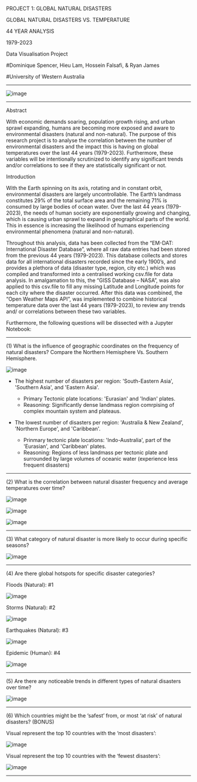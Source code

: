 PROJECT 1: GLOBAL NATURAL DISASTERS 

GLOBAL NATURAL DISASTERS VS. TEMPERATURE

44 YEAR ANALYSIS

1979-2023

Data Visualisation Project

#Dominique Spencer, Hieu Lam, Hossein Falsafi, & Ryan James

#University of Western Australia

--------------------------------------------------------------------------------------------------------------------------------------------------------------------------------------------------------------------------

![image](https://github.com/mhosseinf/Project_11/assets/141802851/201632ed-613c-4a8b-b1a1-037ca072d33f)

--------------------------------------------------------------------------------------------------------------------------------------------------------------------------------------------------------------------------

Abstract

With economic demands soaring, population growth rising, and urban sprawl expanding, humans are becoming more exposed and aware to environmental disasters (natural and non-natural). The purpose of this research project is to analyse the correlation between the number of environmental disasters and the impact this is having on global temperatures over the last 44 years (1979-2023). Furthermore, these variables will be intentionally scrutinized to identify any significant trends and/or correlations to see if they are statistically significant or not. 

Introduction

With the Earth spinning on its axis, rotating and in constant orbit, environmental disasters are largely uncontrollable. The Earth’s landmass constitutes 29% of the total surface area and the remaining 71% is consumed by large bodies of ocean water. Over the last 44 years (1979-2023), the needs of human society are exponentially growing and changing, which is causing urban sprawl to expand in geographical parts of the world. This in essence is increasing the likelihood of humans experiencing environmental phenomena (natural and non-natural). 

Throughout this analysis, data has been collected from the “EM-DAT: International Disaster Database”, where all raw data entries had been stored from the previous 44 years (1979-2023). This database collects and stores data for all international disasters recorded since the early 1900’s, and provides a plethora of data (disaster type, region, city etc.) which was compiled and transformed into a centralised working csv.file for data analysis. In amalgamation to this, the “GISS Database – NASA”, was also applied to this csv.file to fill any missing Latitude and Longitude points for each city where the disaster occurred. After this data was combined, the “Open Weather Maps API”, was implemented to combine historical temperature data over the last 44 years (1979-2023), to review any trends and/ or correlations between these two variables. 

Furthermore, the following questions will be dissected with a Jupyter Notebook:

--------------------------------------------------------------------------------------------------------------------------------------------------------------------------------------------------------------------------

(1)	What is the influence of geographic coordinates on the frequency of natural disasters? Compare the Northern Hemisphere Vs. Southern Hemisphere.



![image](https://github.com/mhosseinf/Project_11/assets/141802851/ff6a1ac0-d67e-4a0e-9a82-35462001c816)


- The highest number of disasters per region: 'South-Eastern Asia', 'Southern Asia', and 'Eastern Asia'.
    - Primary Tectonic plate locations: 'Eurasian' and 'Indian' plates.
    - Reasoning: Significantly dense landmass region comrpising of complex mountain system and plateaus.
 
- The lowest number of disasters per region: 'Australia & New Zealand', 'Northern Europe', and 'Caribbean'.
    - Prinmary tectonic plate locations: 'Indo-Australia', part of the 'Eurasian', and 'Caribbean' plates.
    - Reasoning: Regions of less landmass per tectonic plate and surrounded by large volumes of oceanic water (experience less frequent disasters)

--------------------------------------------------------------------------------------------------------------------------------------------------------------------------------------------------------------------------

(2)	What is the correlation between natural disaster frequency and average temperatures over time?



![image](https://github.com/mhosseinf/Project_11/assets/141802851/75e2ab3d-e65d-48e3-abb3-876d080c9f80)



![image](https://github.com/mhosseinf/Project_11/assets/141802851/5b1eda61-2488-48ec-9bae-75047a5d88bb)



![image](https://github.com/mhosseinf/Project_11/assets/141802851/f911c3bf-792e-4f98-85ea-2f161dd094cc)




--------------------------------------------------------------------------------------------------------------------------------------------------------------------------------------------------------------------------

(3)	What category of natural disaster is more likely to occur during specific seasons?


![image](https://github.com/mhosseinf/Project_11/assets/141802851/d679b1b0-5443-4b84-b371-d70ae6bede7d)


--------------------------------------------------------------------------------------------------------------------------------------------------------------------------------------------------------------------------

(4)	Are there global hotspots for specific disaster categories?


Floods (Natural): #1

![image](https://github.com/mhosseinf/Project_11/assets/141802851/ee870913-104d-4132-b93a-63d678002c8e)

Storms (Natural): #2

![image](https://github.com/mhosseinf/Project_11/assets/141802851/4c44f9e5-4db8-4d94-94d5-aff69e496387)

Earthquakes (Natural): #3

![image](https://github.com/mhosseinf/Project_11/assets/141802851/256a3537-46c9-4034-8c61-5ed07b347324)

Epidemic (Human): #4

![image](https://github.com/mhosseinf/Project_11/assets/141802851/c374de04-b79a-4291-a256-13469723e654)

--------------------------------------------------------------------------------------------------------------------------------------------------------------------------------------------------------------------------

(5)	Are there any noticeable trends in different types of natural disasters over time?


![image](https://github.com/mhosseinf/Project_11/assets/141802851/01a42572-6fc3-4426-a3e9-84f7c271e0b3)

--------------------------------------------------------------------------------------------------------------------------------------------------------------------------------------------------------------------------

(6)	Which countries might be the ‘safest’ from, or most ‘at risk’ of natural disasters? (BONUS)


Visual represent the top 10 countries with the ‘most disasters’:

![image](https://github.com/mhosseinf/Project_11/assets/141802851/9d8bcbec-115f-4428-a74f-372c9e8bc3b1)


Visual represent the top 10 countries with the ‘fewest disasters’:

![image](https://github.com/mhosseinf/Project_11/assets/141802851/b105ed98-2240-4890-bac3-36e46252dec9)


--------------------------------------------------------------------------------------------------------------------------------------------------------------------------------------------------------------------------
